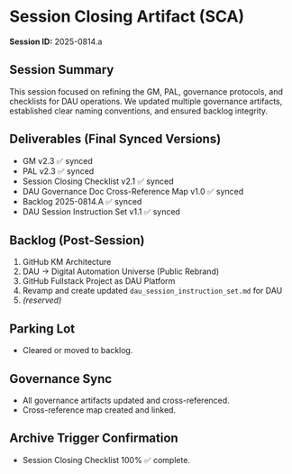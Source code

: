 # Session Closing Artifact (SCA)
**Session ID:** 2025-0814.a

## Session Summary
This session focused on refining the GM, PAL, governance protocols, and checklists for DAU operations.
We updated multiple governance artifacts, established clear naming conventions, and ensured backlog integrity.

## Deliverables (Final Synced Versions)
- GM v2.3 ✅ synced
- PAL v2.3 ✅ synced
- Session Closing Checklist v2.1 ✅ synced
- DAU Governance Doc Cross-Reference Map v1.0 ✅ synced
- Backlog 2025-0814.A ✅ synced
- DAU Session Instruction Set v1.1 ✅ synced

## Backlog (Post-Session)
1. GitHub KM Architecture
2. DAU → Digital Automation Universe (Public Rebrand)
3. GitHub Fullstack Project as DAU Platform
4. Revamp and create updated `dau_session_instruction_set.md` for DAU
5. *(reserved)*

## Parking Lot
- Cleared or moved to backlog.

## Governance Sync
- All governance artifacts updated and cross-referenced.
- Cross-reference map created and linked.

## Archive Trigger Confirmation
- Session Closing Checklist 100% ✅ complete.
